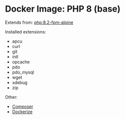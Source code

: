 # Docker Image: PHP 8 (base)
Extends from: [php:8.2-fpm-alpine](https://hub.docker.com/layers/library/php/8.2-fpm-alpine/images/sha256-8ea546347aa67ebe9d31f0d38598c2ecabe5473f2143661a0159d48d6749490f)

Installed extensions:
- apcu
- curl
- git
- intl
- opcache
- pdo
- pdo_mysql
- wget
- xdebug
- zip

Other:
- [Composer](https://getcomposer.org/)
- [Dockerize](https://github.com/jwilder/dockerize)
